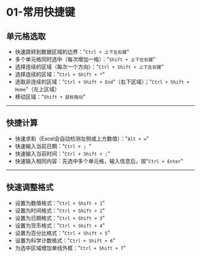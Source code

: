 # 01-常用快捷键

## 单元格选取

- 快速跳转到数据区域的边界："`Ctrl + 上下左右键`"
- 多个单元格同时选中（每次增加一格）："`Shift + 上下左右键`"
- 选择连续的区域（每次一个方向）："`Ctrl + Shift + 上下左右键`"
- 选择连续的区域："`Ctrl + Shift + *`"
- 选取非连续的区域："`Ctrl + Shift + End`"（右下区域）；"`Ctrl + Shift + Home`"（左上区域）
- 移动区域："`Shift + 鼠标拖动`"



------

## 快捷计算

- 快速求和（Excel会自动检测左侧或上方数值）："`Alt + =`" 
- 快速输入当前日期："`Ctrl + ; `"
- 快速输入当前时间："`Ctrl + Shift + ;`"
- 快速输入相同内容：先选中多个单元格，输入信息后，按"`Ctrl + Enter`"



------

## 快速调整格式

- 设置为数值格式："`Ctrl + Shift + 1`"
- 设置为时间格式："`Ctrl + Shift + 2`"
- 设置为日期格式："`Ctrl + Shift + 3`"
- 设置为货币格式："`Ctrl + Shift + 4`"
- 设置为百分比格式："`Ctrl + Shift + 5`"
- 设置为科学计数格式："`Ctrl + Shift + 6`"
- 为选中区域增加单线外框："`Ctrl + Shift + 7`"